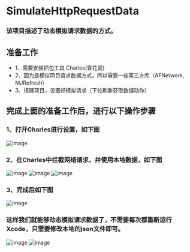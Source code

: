 # SimulateHttpRequestData
### 该项目描述了动态模拟请求数据的方式。
## 准备工作
- 1、需要安装抓包工具 Charles(青花瓷)
- 2、因为是模拟项目请求数据方式，所以需要一些第三方库（AFNetwork, MJRefresh）
- 3、搭建项目，设置好模拟请求（下拉刷新获取数据动作）

## 完成上面的准备工作后，进行以下操作步骤
### 1、打开Charles进行设置，如下图
![image](https://github.com/sjxjjx/SimulateHttpRequestData/raw/master/Picture/001.png)

### 2、在Charles中拦截网络请求，并使用本地数据，如下图
![image](https://github.com/sjxjjx/SimulateHttpRequestData/raw/master/Picture/002.png)
![image](https://github.com/sjxjjx/SimulateHttpRequestData/raw/master/Picture/003.png)
![image](https://github.com/sjxjjx/SimulateHttpRequestData/raw/master/Picture/004.png)

### 3、完成后如下图
![image](https://github.com/sjxjjx/SimulateHttpRequestData/raw/master/Picture/005.png)

### 这样我们就能够动态模拟请求数据了，不需要每次都重新运行Xcode，只需要修改本地的json文件即可。
![image](https://github.com/sjxjjx/SimulateHttpRequestData/raw/master/Picture/006.png)
![image](https://github.com/sjxjjx/SimulateHttpRequestData/raw/master/Picture/007.png)
